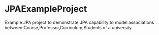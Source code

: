 # JPAExampleProject
Example JPA project to demonstrate JPA capability to model  associations between  Course,Professor,Curriculum,Students of a university
